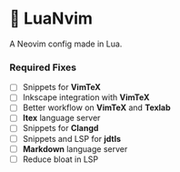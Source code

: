 # :hatching_chick: LuaNvim

A Neovim config made in Lua. 

### Required Fixes

- [ ] Snippets for **VimTeX**
- [ ] Inkscape integration with **VimTeX**
- [ ] Better workflow on **VimTeX** and **Texlab**
- [ ] **ltex** language server
- [ ] Snippets for **Clangd** 
- [ ] Snippets and LSP for **jdtls** 
- [ ] **Markdown** language server
- [ ] Reduce bloat in LSP
